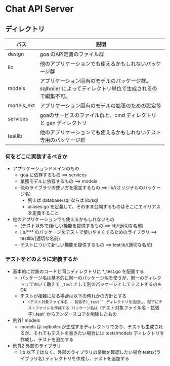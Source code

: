 # Chat API Server

## ディレクトリ

パス     | 説明
--------|------------------
design  | goa のAPI定義のファイル群
lib     | 他のアプリケーションでも使えるかもしれないパッケージ群
models  | アプリケーション固有のモデルのパッケージ群。sqlboiler によってディレクトリ単位で生成されるので編集不可。
models_ext | アプリケーション固有のモデルの拡張のための設定等
services | goaのサービスのファイル群と、cmd ディレクトリ と gen ディレクトリ
testlib  | 他のアプリケーションでも使えるかもしれないテスト専用のパッケージ群

### 何をどこに実装するべきか

- アプリケーションドメインのもの
    - goa に依存するもの ==> services
    - 業務モデルに依存するもの ==> models
    - 他のライブラリの使い方を限定するもの ==> lib/(オリジナルのパッケージ名)
         - 例えば database/sql ならば lib/sql
         - aliases.go を定義して、そのまま公開するものはそこにエイリアスを定義すること
- 他のアプリケーションでも使えるかもしれないもの
    - (テスト以外で)新しい機能を提供するもの ==> lib/(適切な名前)
    - lib/*** のパッケージをテストで使いやすくするためのライブラリ ==> testlib/(適切な名前)
    - テストについて新しい機能を提供するもの ==> testlib/(適切な名前)

### テストをどのように定義するか

- 基本的に対象のコードと同じディレクトリに *_test.go を配置する
    - パッケージ名は基本的に同一のパッケージ名を使うが、同一のディレクトリでおいて敢えて `_test` として別のパッケージとしてテストするのもOK
    - テストが複雑になる場合は以下の何れかの方針とする
        - `(テスト対象ファイル名 - 拡張子)_test`` ディレクトリを追加し、配下にテストファイルを作成する
            パッケージ名は `(テスト対象ファイル名 - 拡張子)_test` からアンダースコアを削除したもの
- 例外1 models
    - models は sqlboiler が生成するディレクトリであり、テストも生成されるが、それでもテストを書きたい場合には tests/models ディレクトリを作成し、テストを追加する
- 例外2 外部のライブラリ
    - lib 以下ではなく、外部のライブラリの挙動を確認したい場合 tests/(ライブラリ名) ディレクトリを作成し、テストを追加する
